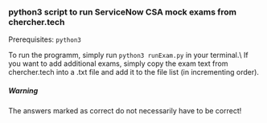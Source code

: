 ### python3 script to run ServiceNow CSA mock exams from chercher.tech 

Prerequisites: `python3`

To run the programm, simply run `python3 runExam.py` in your terminal.\\
If you want to add additional exams, simply copy the exam text from chercher.tech into a .txt file and add it to the file list (in incrementing order).
##### Warning
The answers marked as correct do not necessarily have to be correct!
